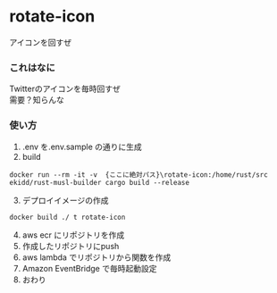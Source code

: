 # rotate-icon 

アイコンを回すぜ

### これはなに

Twitterのアイコンを毎時回すぜ  
需要？知らんな

### 使い方

1. .env を.env.sample の通りに生成
2. build
```
docker run --rm -it -v  {ここに絶対パス}\rotate-icon:/home/rust/src ekidd/rust-musl-builder cargo build --release
```
3. デプロイイメージの作成
```
docker build ./ t rotate-icon
```
4. aws ecr にリポジトリを作成
5. 作成したリポジトリにpush
6. aws lambda でリポジトリから関数を作成
7. Amazon EventBridge で毎時起動設定
8. おわり
